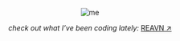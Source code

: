 

<p align="center">
  <img src="https://github.com/user-attachments/assets/8290d465-d1c2-4770-b5f6-c1b133a18b1a" alt="me">
</p>

<p align="center">
  <i>check out what I’ve been coding lately:</i>
  <a href="https://polyglotparrot.github.io/jump/" target="_blank" rel="noopener noreferrer">REAVN ↗</a>
</p>



























  



